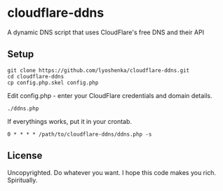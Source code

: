 # cloudflare-ddns

A dynamic DNS script that uses CloudFlare's free DNS and their API

## Setup

```
git clone https://github.com/lyoshenka/cloudflare-ddns.git
cd cloudflare-ddns
cp config.php.skel config.php
```
Edit config.php - enter your CloudFlare credentials and domain details.

```
./ddns.php
```

If everythings works, put it in your crontab.

```
0 * * * * /path/to/cloudflare-ddns/ddns.php -s
``` 

## License

Uncopyrighted. Do whatever you want. I hope this code makes you rich. Spiritually.
